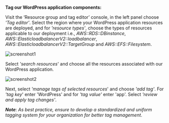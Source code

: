 ﻿**Tag our WordPress application components:**

Visit the ‘Resource group and tag editor’ console, in the left panel choose *'Tag editor'*. Select the region where your WordPress application resources are deployed, and for *'resource types'*, choose the types of resources applicable to our deployment i.e., *AWS::RDS::DBinstance*, *AWS::ElasticloadbalancerV2::loadbalancer*, *AWS::ElasticloadbalancerV2::TargetGroup* and *AWS::EFS::Filesystem*.

![screenshot1](./task1_images/tag_components_image11.png)

Select *'search resources*' and choose all the resources associated with our WordPress application.

![screenshot2](./task1_images/tag_components_image12.png)

Next, select *'manage tags of selected resources*' and choose *'add tag'*. For *'tag key*' enter 'WordPress' and for *'tag value'* enter 'app'. Select *'review and apply tag changes'*.


***Note***: _As best practice, ensure to develop a standardized and uniform tagging system for your organization for better tag management_. 

